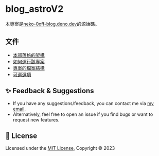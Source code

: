 # blog_astroV2

本專案是[neko-0xff-blog.deno.dev](http://neko-0xff-blog.deno.dev)的源始碼。

## 文件

- [本部落格的架構](./docs/blog_arch.md)
- [如何運行該專案](./docs/running.md)
- [專案的檔案結構](./docs/project_structure.md)
- [可選選項](./docs/optional.md)

## ✨ Feedback & Suggestions

- If you have any suggestions/feedback, you can contact me via [my email](mailto:chzang55@gmail.com).
- Alternatively, feel free to open an issue if you find bugs or want to request new features.

## 📜 License

Licensed under the [MIT License](./LICENSE), Copyright © 2023
